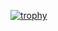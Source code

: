 [![trophy](https://github-profile-trophy.vercel.app/?username=blackowlzz&theme=onedark)](https://github.com/ryo-ma/github-profile-trophy)
